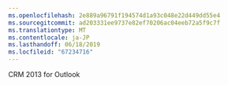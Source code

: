 ```yaml
---
ms.openlocfilehash: 2e889a96791f194574d1a93c048e22d449dd55e4
ms.sourcegitcommit: ad203331ee9737e82ef70206ac04eeb72a5f9c7f
ms.translationtype: MT
ms.contentlocale: ja-JP
ms.lasthandoff: 06/18/2019
ms.locfileid: "67234716"
---
```

CRM 2013 for Outlook